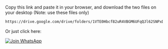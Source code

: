 Copy this link and paste it in your browser, and download the two files on your desktop (Note: use these files only)

```bash
https://drive.google.com/drive/folders/1VTE0Hbcf82uR4VBGM6UFqQJl62SNPxDM?usp=sharing
```
Or just click here:

<a href="https://drive.google.com/drive/folders/1VTE0Hbcf82uR4VBGM6UFqQJl62SNPxDM?usp=sharing">
    <img src="https://img.shields.io/badge/Google%20Drive-Shared-blue?logo=google-drive&logoColor=white&style=flat-square" alt="Join WhatsApp">
  </a>
